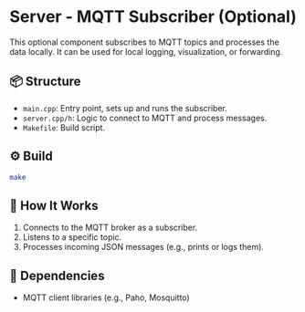 # Server - MQTT Subscriber (Optional)

This optional component subscribes to MQTT topics and processes the data locally. It can be used for local logging, visualization, or forwarding.

## 📦 Structure

- `main.cpp`: Entry point, sets up and runs the subscriber.
- `server.cpp/h`: Logic to connect to MQTT and process messages.
- `Makefile`: Build script.

## ⚙️ Build

```bash
make
```

## 📡 How It Works

1. Connects to the MQTT broker as a subscriber.
2. Listens to a specific topic.
3. Processes incoming JSON messages (e.g., prints or logs them).

## 🔄 Dependencies

- MQTT client libraries (e.g., Paho, Mosquitto)
